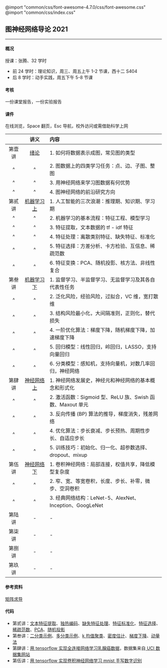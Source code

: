 @import "common/css/font-awesome-4.7.0/css/font-awesome.css"
@import "common/css/index.css"

## 图神经网络导论 2021

---

#### 概况

授课：张腾、32 学时

- 前 24 学时：理论知识，周三、周五上午 1-2 节课，西十二 S404
- 后 8 学时：动手实践，周五下午 5-8 节课

#### 考核

一份课堂报告，一份实验报告

#### 课件

在线浏览，Space 翻页，Esc 导航，校外访问或需借助科学上网

<div class="threelines outline" markdown=1>

|        |            讲义             | 内容                                                      |
| :----: | :-------------------------: | :-------------------------------------------------------- |
| 第壹讲 |    [绪论](2021/01.html)     | 1. 如何将数据表示成图，常见图的类型                       |
|   ^    |              ^              | 2. 图数据上的四类学习任务：点、边、子图、整图             |
|   ^    |              ^              | 3. 用神经网络来学习图数据有何优势                         |
|   ^    |              ^              | 4. 图神经网络的前沿研究方向                               |
| 第贰讲 | [机器学习 上](2021/02.html) | 1. 人工智能的三次浪潮：推理期、知识期、学习期             |
|   ^    |              ^              | 2. 机器学习的基本流程：特征工程、模型学习                 |
|   ^    |              ^              | 3. 特征提取，文本数据的 tf - idf 特征                     |
|   ^    |              ^              | 4. 特征处理：离散类别特征、缺失特征、标准化               |
|   ^    |              ^              | 5. 特征选择：方差分析、卡方检验、互信息、稀疏范数         |
|   ^    |              ^              | 6. 特征变换：PCA、随机投影、核方法、非线性复合            |
| 第叁讲 | [机器学习 下](2021/03.html) | 1. 监督学习、半监督学习、无监督学习及其各自代表性任务     |
|   ^    |              ^              | 2. 泛化风险，经验风险，过拟合，VC 维，宽打散维            |
|   ^    |              ^              | 3. 结构风险最小化，大间隔准则，正则化，替代损失           |
|   ^    |              ^              | 4. 一阶优化算法：梯度下降，随机梯度下降，加速梯度下降     |
|   ^    |              ^              | 5. 回归模型：线性回归，岭回归，LASSO，支持向量回归        |
|   ^    |              ^              | 6. 分类模型：感知机，支持向量机，对数几率回归，神经网络   |
| 第肆讲 | [神经网络 上](2021/04.html) | 1. 神经网络发展史，神经元和神经网络的基本概念和形式化     |
|   ^    |              ^              | 2. 激活函数：Sigmoid 型、ReLU 族、Swish 函数、Maxout 单元 |
|   ^    |              ^              | 3. 反向传播 (BP) 算法的推导，梯度消失，残差网络           |
|   ^    |              ^              | 4. 优化算法：步长衰减、步长预热、周期性步长、自适应步长   |
|   ^    |              ^              | 5. 训练技巧：初始化、归一化、超参数选择、dropout、mixup   |
| 第伍讲 | [神经网络 下](2021/05.html) | 1. 卷积神经网络：局部连接，权值共享，降低模型复杂度       |
|   ^    |              ^              | 2. 窄、宽、等宽卷积，长度、步长、补零，微步、空洞卷积     |
|   ^    |              ^              | 3. 经典网络结构：LeNet-5、AlexNet、Inception、GoogLeNet   |
| 第陆讲 |              -              | -                                                         |
| 第柒讲 |              -              | -                                                         |
| 第捌讲 |              -              | -                                                         |
| 第玖讲 |              -              | -                                                         |

</div>

#### 参考资料

[矩阵求导](2021/supp-matrix-calculus.html)

#### 代码

- 第贰讲：[文本特征提取](python/text-feat.ipynb)、[独热编码](python/one-hot-encoding.ipynb)、[缺失特征处理](python/missing-feat.ipynb)、[特征标准化](python/feat-scaler.ipynb)、[特征选择](python/feat-selection.ipynb)、[稀疏范数](python/sparse-norm.ipynb)、[PCA](python/pca.ipynb)、[随机投影](python/random-projection.ipynb)
- 第叁讲：[二分类示例](python/binary-classif.ipynb)、[多分类示例](python/multi-classif.ipynb)、[k 均值聚类](python/clustering.ipynb)、[密度估计](python/density-estimation.ipynb)、[梯度下降](python/gradient-descent.ipynb)、[动量法](python/momentum.ipynb)
- 第肆讲：[用 tensorflow 实现全连接网络学习乳腺癌数据](python/dnn-wdbc.ipynb)，数据集来自[ UCI 数据集网站](<https://archive.ics.uci.edu/ml/datasets/Breast+Cancer+Wisconsin+(Diagnostic)>)
- 第伍讲：[用 tensorflow 实现卷积神经网络学习 mnist 手写数字识别](python/cnn4mnist.ipynb)
